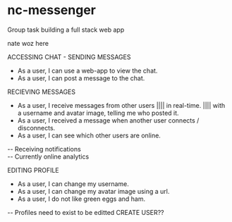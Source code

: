 # nc-messenger

Group task building a full stack web app

nate woz here

ACCESSING CHAT - SENDING MESSAGES

- As a user, I can use a web-app to view the chat.
- As a user, I can post a message to the chat.

RECIEVING MESSAGES

- As a user, I receive messages from other users |||| in real-time. |||| with a username and avatar image, telling me who posted it.
- As a user, I received a message when another user connects / disconnects.
- As a user, I can see which other users are online.

-- Receiving notifications  
-- Currently online analytics

EDITING PROFILE

- As a user, I can change my username.
- As a user, I can change my avatar image using a url.
- As a user, I do not like green eggs and ham.

-- Profiles need to exist to be editted
CREATE USER??
